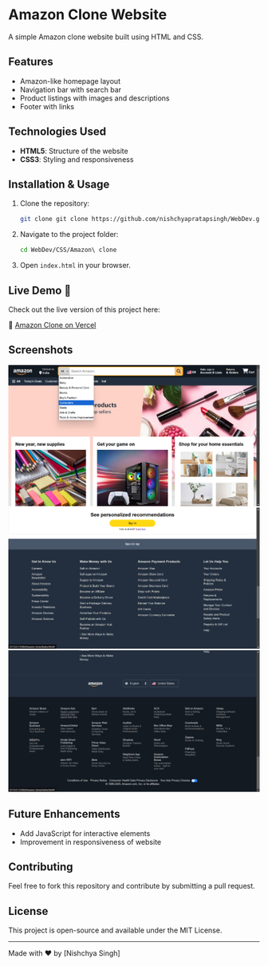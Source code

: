# Amazon Clone Website

A simple Amazon clone website built using HTML and CSS.

## Features
- Amazon-like homepage layout
- Navigation bar with search bar
- Product listings with images and descriptions
- Footer with links

## Technologies Used
- **HTML5**: Structure of the website
- **CSS3**: Styling and responsiveness

## Installation & Usage
1. Clone the repository:
   ```sh
   git clone git clone https://github.com/nishchyapratapsingh/WebDev.git

   ```
2. Navigate to the project folder:
   ```sh
   cd WebDev/CSS/Amazon\ clone
   ```
3. Open `index.html` in your browser.

## Live Demo 🚀  
Check out the live version of this project here:  

🔗 [Amazon Clone on Vercel](https://amazonclone-nps.vercel.app/)


## Screenshots

![Screenshot1](images/screenshot1.png)
![Screenshot2](images/screenshot2.png)
![Screenshot3](images/screenshot3.png)


## Future Enhancements
- Add JavaScript for interactive elements
- Improvement in responsiveness of website

## Contributing
Feel free to fork this repository and contribute by submitting a pull request.

## License
This project is open-source and available under the MIT License.

---
Made with ❤️ by [Nishchya Singh]

